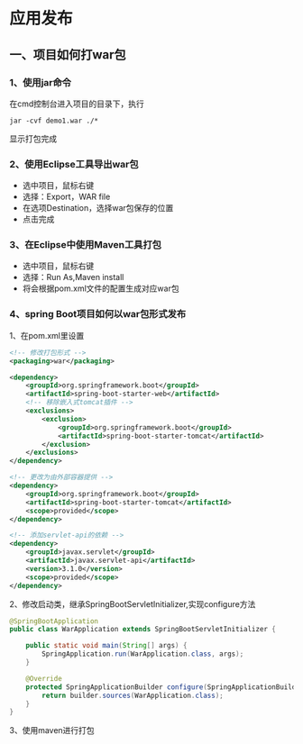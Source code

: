 # 应用发布

## 一、项目如何打war包

### 1、使用jar命令

在cmd控制台进入项目的目录下，执行

```log
jar -cvf demo1.war ./*
```

显示打包完成

### 2、使用Eclipse工具导出war包

- 选中项目，鼠标右键
- 选择：Export，WAR file
- 在选项Destination，选择war包保存的位置
- 点击完成

### 3、在Eclipse中使用Maven工具打包

- 选中项目，鼠标右键
- 选择：Run As,Maven install
- 将会根据pom.xml文件的配置生成对应war包

### 4、spring Boot项目如何以war包形式发布

1、在pom.xml里设置

```xml
<!-- 修改打包形式 -->
<packaging>war</packaging>

<dependency>
    <groupId>org.springframework.boot</groupId>
    <artifactId>spring-boot-starter-web</artifactId>
    <!-- 移除嵌入式tomcat插件 -->
    <exclusions>
        <exclusion>
            <groupId>org.springframework.boot</groupId>
            <artifactId>spring-boot-starter-tomcat</artifactId>
        </exclusion>
    </exclusions>
</dependency>

<!-- 更改为由外部容器提供 -->
<dependency>
    <groupId>org.springframework.boot</groupId>
    <artifactId>spring-boot-starter-tomcat</artifactId>
    <scope>provided</scope>
</dependency>

<!-- 添加servlet-api的依赖 -->
<dependency>
    <groupId>javax.servlet</groupId>
    <artifactId>javax.servlet-api</artifactId>
    <version>3.1.0</version>
    <scope>provided</scope>
</dependency>
```

2、修改启动类，继承SpringBootServletInitializer,实现configure方法

```java
@SpringBootApplication
public class WarApplication extends SpringBootServletInitializer {

    public static void main(String[] args) {
        SpringApplication.run(WarApplication.class, args);
    }

    @Override
    protected SpringApplicationBuilder configure(SpringApplicationBuilder builder) {
        return builder.sources(WarApplication.class);
    }
}
```

3、使用maven进行打包
